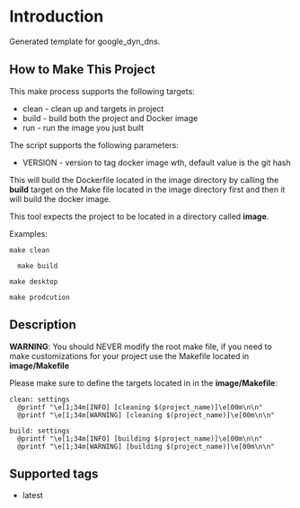 Introduction
====

Generated template for google_dyn_dns.

## How to Make This Project

This make process supports the following targets:

* clean - clean up and targets in project
* build - build both the project and Docker image
* run   - run the image you just built

The script supports the following parameters:

* VERSION - version to tag docker image wth, default value is the git hash

This will build the Dockerfile located in the image directory by calling
the **build** target on the Make file located in the image directory first and
 then it will build the docker image.

This tool expects the project to be located in a directory called **image**.

Examples:

    make clean

	  make build

    make desktop

    make prodcution

## Description

**WARNING**: You should NEVER modify the root make file, if you need to make customizations for your project use the Makefile located in __image/Makefile__

Please make sure to define the targets located in in the __image/Makefile__:

    clean: settings
      @printf "\e[1;34m[INFO] [cleaning $(project_name)]\e[00m\n\n"
      @printf "\e[1;34m[WARNING] [cleaning $(project_name)]\e[00m\n\n"

    build: settings
      @printf "\e[1;34m[INFO] [building $(project_name)]\e[00m\n\n"
      @printf "\e[1;34m[WARNING] [building $(project_name)]\e[00m\n\n"

## Supported tags

- latest
